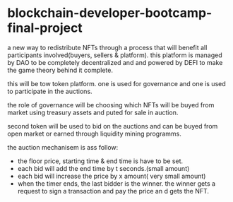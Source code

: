 # blockchain-developer-bootcamp-final-project
a new way to redistribute NFTs through a process that will benefit all participants involved(buyers, sellers &amp; platform). this platform is managed by DAO to be completely decentralized and  and powered by DEFI to make the game theory behind it complete.

this will be tow token platform. one is used for governance and one is used to participate in the auctions.

the role of governance will be choosing which NFTs will be  buyed from market using treasury assets and puted for sale in auction.

second token will be used to bid on the auctions and can be buyed from open market or earned through liquidity mining programms.

the auction mechanisem is ass follow:

  - the floor price, starting time & end time is have to be set.
  - each bid will add the end time by t seconds.(small amount)
  - each bid  will increase the price by x amount( very small amount)
  - when the timer ends,  the last bidder is the winner. the winner gets a request to sign a transaction and pay the price an d gets the NFT.
